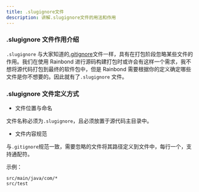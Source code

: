 ```yaml
---
title: .slugignore文件
description: 讲解.slugignore文件的用法和作用
---
```


### .slugignore 文件作用介绍

`.slugignore` 与大家知道的[.gitignore](https://git-scm.com/docs/gitignore)文件一样，具有在打包阶段忽略某些文件的作用。我们在使用 Rainbond 进行源码构建打包时或许会有这样一个需求，我不想将源代码打包到最终的软件包中，但是 Rainbond 需要根据你的定义确定哪些文件是你不想要的。因此就有了`.slugignore` 文件。

### .slugignore 文件定义方式

- 文件位置与命名

文件名称必须为`.slugignore`，且必须放置于源代码主目录中。

- 文件内容规范

与`.gitignore`规范一致，需要忽略的文件将其路径定义到文件中，每行一个，支持通配符。

示例：

```
src/main/java/com/*
src/test
```

